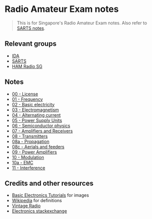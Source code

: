 # Radio Amateur Exam notes

> This is for Singapore's Radio Amateur Exam notes. Also refer to [SARTS notes](http://www.sarts.org.sg/rae/studyrae.html).

## Relevant groups

- [IDA](https://www.ida.gov.sg/)
- [SARTS](http://www.sarts.org.sg/)
- [HAM Radio SG](https://www.facebook.com/groups/232268357146272/)

## Notes

- [00 - License](00_license.md)
- [01 - Frequency](01_frequency.md)
- [02 - Basic electricity](02_basic_electricity.md)
- [03 - Electromagnetism](03_electromagnetism.md)
- [04 - Alternating current](04_alternating_current.md)
- [05 - Power Supply Units](50_power_supply_units.md)
- [06 - Semiconductor physics](06_semiconductor_physics.md)
- [07 - Amplifiers and Receivers](07_amplifiers_receivers.md)
- [08 - Transmitters](08_transmitters.md)
- [08a - Propagation](08a_propagation.md)
- [08c - Aerials and feeders](08c_aerials_feeders.md)
- [09 - Power Amplifiers](09_power_amplifier.md)
- [10 - Modulation](10_modulation.md)
- [10a - EMC](10a_emc.md)
- [11 - Interference](11_interference.md)

## Credits and other resources

- [Basic Electronics Tutorials](http://www.electronics-tutorials.ws/) for images
- [Wikipedia](https://en.wikipedia.org/wiki/Main_Page) for definitions
- [Vintage Radio](http://www.vintage-radio.com/)
- [Electronics stackexchange](https://electronics.stackexchange.com)
